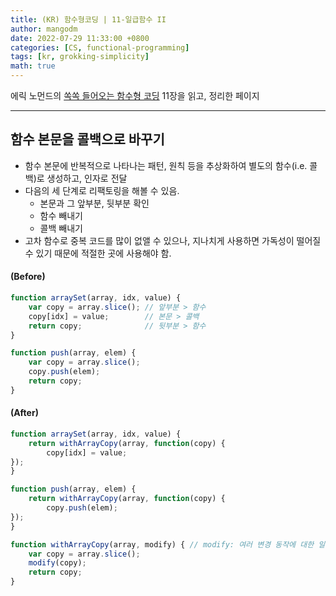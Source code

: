 ```yaml
---
title: (KR) 함수형코딩 | 11-일급함수 II
author: mangodm
date: 2022-07-29 11:33:00 +0800
categories: [CS, functional-programming]
tags: [kr, grokking-simplicity]
math: true
---
```


에릭 노먼드의 [쏙쏙 들어오는 함수형 코딩](http://www.yes24.com/Product/Goods/108748841) 11장을 읽고, 정리한 페이지

---

## 함수 본문을 콜백으로 바꾸기

- 함수 본문에 반복적으로 나타나는 패턴, 원칙 등을 추상화하여 별도의 함수(i.e. 콜백)로 생성하고, 인자로 전달
- 다음의 세 단계로 리팩토링을 해볼 수 있음.
    - 본문과 그 앞부분, 뒷부분 확인
    - 함수 빼내기
    - 콜백 빼내기
- 고차 함수로 중복 코드를 많이 없앨 수 있으나, 지나치게 사용하면 가독성이 떨어질 수 있기 때문에 적절한 곳에 사용해야 함.

#### (Before)

```jsx
function arraySet(array, idx, value) {
	var copy = array.slice(); // 앞부분 > 함수
	copy[idx] = value;        // 본문 > 콜백
	return copy;              // 뒷부분 > 함수
}

function push(array, elem) {
	var copy = array.slice();
	copy.push(elem);
	return copy;
}
```

#### (After)

```jsx
function arraySet(array, idx, value) {
	return withArrayCopy(array, function(copy) {
		copy[idx] = value;
});
}

function push(array, elem) {
	return withArrayCopy(array, function(copy) {
		copy.push(elem);
});
}

function withArrayCopy(array, modify) { // modify: 여러 변경 동작에 대한 일반적인 이름
	var copy = array.slice();
	modify(copy);
	return copy;
}
```

